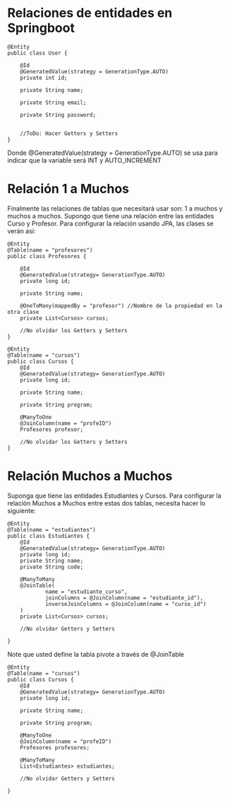 # Relaciones de entidades en Springboot


```
@Entity
public class User {

    @Id
    @GeneratedValue(strategy = GenerationType.AUTO)
    private int id;

    private String name;

    private String email;

    private String password;


    //ToDo: Hacer Getters y Setters
}
```
Donde @GeneratedValue(strategy = GenerationType.AUTO) se usa para indicar que la variable será INT y AUTO_INCREMENT

# Relación 1 a Muchos
Finalmente las relaciones de tablas que necesitará usar son: 1 a muchos y muchos a muchos. Supongo que tiene una relación entre las entidades Curso y Profesor. Para configurar la relación usando JPA, las clases se verán así:

```
@Entity
@Table(name = "profesores")
public class Profesores {

    @Id
    @GeneratedValue(strategy= GenerationType.AUTO)
    private long id;

    private String name;

    @OneToMany(mappedBy = "profesor") //Nombre de la propiedad en la otra clase
    private List<Cursos> cursos;
    
    //No olvidar los Getters y Setters   
}

```

```
@Entity
@Table(name = "cursos")
public class Cursos {
    @Id
    @GeneratedValue(strategy= GenerationType.AUTO)
    private long id;

    private String name;

    private String program;

    @ManyToOne
    @JoinColumn(name = "profeID")
    Profesores profesor;

    //No olvidar los Getters y Setters
}
```



# Relación Muchos a Muchos
Suponga que tiene las entidades Estudiantes y Cursos. Para configurar la relación Muchos a Muchos entre estas dos tablas, necesita hacer lo siguiente:

```
@Entity
@Table(name = "estudiantes")
public class Estudiantes {
    @Id
    @GeneratedValue(strategy= GenerationType.AUTO)
    private long id;
    private String name;
    private String code;

    @ManyToMany
    @JoinTable(
            name = "estudiante_curso",
            joinColumns = @JoinColumn(name = "estudiante_id"),
            inverseJoinColumns = @JoinColumn(name = "curso_id")
    )
    private List<Cursos> cursos;

    //No olvidar Getters y Setters
    
}
```
Note que usted define la tabla pivote a través de @JoinTable

```
@Entity
@Table(name = "cursos")
public class Cursos {
    @Id
    @GeneratedValue(strategy= GenerationType.AUTO)
    private long id;

    private String name;

    private String program;

    @ManyToOne
    @JoinColumn(name = "profeID")
    Profesores profesores;

    @ManyToMany
    List<Estudiantes> estudiantes;

    //No olvidar Getters y Setters
    
}

```



